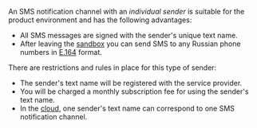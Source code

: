 An SMS notification channel with an _individual sender_ is suitable for the product environment and has the following advantages:
* All SMS messages are signed with the sender's unique text name.
* After leaving the [sandbox](#sandbox) you can send SMS to any Russian phone numbers in [E.164](https://en.wikipedia.org/wiki/E.164) format.

There are restrictions and rules in place for this type of sender:
* The sender's text name will be registered with the service provider.
* You will be charged a monthly subscription fee for using the sender's text name.
* In the [cloud](../../resource-manager/concepts/resources-hierarchy.md#cloud), one sender's text name can correspond to one SMS notification channel.